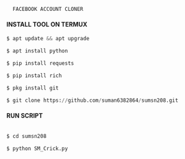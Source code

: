  </p>


      FACEBOOK ACCOUNT CLONER
</p>
  
#### INSTALL TOOL ON TERMUX
```python
$ apt update && apt upgrade

$ apt install python

$ pip install requests

$ pip install rich

$ pkg install git 

$ git clone https://github.com/suman6382864/sumsn208.git
```
#### RUN SCRIPT
```python

$ cd sumsn208

$ python SM_Crick.py
```




